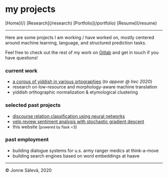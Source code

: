 <div id='topheader'>

# my projects

</div>

<thead>

<tr>

  <td>[Home](/)</td>

  <td>[Research](/research)</td>

  <td>[Portfolio](/portfolio)</td>

  <td>[Resume](/resume)</td>

</tr>

</thead>

---

Here are some projects I am working / have worked on, mostly centered around machine learning, language, and structured prediction tasks. 

Feel free to check out the rest of my work on [Gitlab](https://www.gitlab.com/jonnesaleva) and get in touch if you have questions!

### current work

- [a corpus of yiddish in various ortographies](/yi-lrec) (*to appear @ lrec 2020*)
- research on low-resource and morphology-aware machine translation
- yiddish orthographic normalization & etymological clustering

### selected past projects

- [discourse relation classification using neural networks](https://gitlab.com/jonnesaleva/discourse-relation-classification)
- [yelp review sentiment analysis with stochastic gradient descent](https://gitlab.com/jonnesaleva/maxent-sgd-from-scratch)
- this website (<small>powered by flask <3</small>)

### past employment

- building dialogue systems for u.s. army ranger medics at think-a-move
- building search engines based on word embeddings at haave

---

<tfoot>

<tr>

  <td>© Jonne Sälevä, 2020 </td>

</tr>

</tfoot>